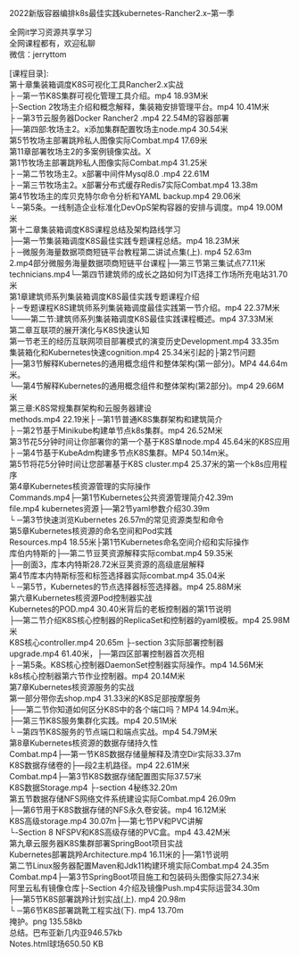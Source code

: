 2022新版容器编排k8s最佳实践kubernetes-Rancher2.x–第一季

全网it学习资源共享学习<br>全网课程都有，欢迎私聊<br>微信：jerryttom<br>

[课程目录]:<br> 第十章集装箱调度K8S可视化工具Rancher2.x实战<br> ├ ─第一节K8S集群可视化管理工具介绍。mp4 18.93M米<br> ├-Section 2牧场主介绍和概念解释，集装箱安排管理平台。mp4 10.41M米<br> ├ ─第3节云服务器Docker Rancher2 .mp4 22.54M的容器部署<br> ├—第四部:牧场主2。x添加集群配置牧场主node.mp4 30.54米<br> 第5节牧场主部署跳羚私人图像实际Combat.mp4 17.69米<br> 第11章部署牧场主2的多案例镜像实战。X<br> 第1节牧场主部署跳羚私人图像实际Combat.mp4 31.25米<br> ├ ─第二节牧场主2。x部署中间件Mysql8.0 .mp4 22.61M<br> ├ ─第三节牧场主2。x部署分布式缓存Redis7实际Combat.mp4 13.38m<br> 第4节牧场主的库贝克特尔命令分析和YAML backup.mp4 29.06米<br> └ ─第5条。一线制造企业标准化DevOpS架构容器的安排与调度。mp4 19.00M米<br> 第十二章集装箱调度K8S课程总结及架构路线学习<br> ├—第一节集装箱调度K8S最佳实践专题课程总结。mp4 18.23M米<br> ├ ─微服务海量数据项商短链平台教程第二讲试点集(上). mp4 52.63m<br> 2.mp4部分微服务海量数据项商短链平台课程├—第三节第三集试点77.11米<br> technicians.mp4└─第四节建筑师的成长之路如何为IT选择工作场所充电站31.70米<br> 第1章建筑师系列集装箱调度K8S最佳实践专题课程介绍<br> ├ ─专题课程K8S建筑师系列集装箱调度最佳实践第一节介绍。mp4 22.37M米<br> └——第二节:建筑师系列集装箱调度K8S最佳实践课程概述。mp4 37.33M米<br> 第二章互联项的展开演化与K8S快速认知<br> 第一节老王的经历互联网项目部署模式的演变历史Development.mp4 33.35m<br> 集装箱化和Kubernetes快速cognition.mp4 25.34米引起的├第2节问题<br> ├—第3节解释Kubernetes的通用概念组件和整体架构(第一部分)。MP4 44.64m米。<br> └—第4节解释Kubernetes的通用概念组件和整体架构(第2部分)。mp4 29.66M米<br> 第三章:K8S常规集群架构和云服务器建设<br> methods.mp4 22.19米├ ─第1节普通K8S集群架构和建筑简介<br> ├ ─第2节基于Minikube构建单节点k8s集群。mp4 26.52M米<br> 第3节花5分钟时间让你部署你的第一个基于K8S单node.mp4 45.64米的K8S应用<br> ├ ─第4节基于KubeAdm构建多节点K8S集群。MP4 50.14m米。<br> 第5节将花5分钟时间让您部署基于K8S cluster.mp4 25.37米的第一个k8s应用程序<br> 第4章Kubernetes核资源管理的实际操作<br> Commands.mp4├─第1节Kubernetes公共资源管理简介42.39m<br> file.mp4 kubernetes资源├—第2节yaml参数介绍30.39m<br> └ ─第3节快速浏览Kubernetes 26.57m的常见资源类型和命令<br> 第5章Kubernetes核资源的命名空间和Pod实践<br> Resources.mp4 18.55米├第1节Kubernetes命名空间介绍和实际操作<br> 库伯内特斯的├—第二节豆荚资源解释实际combat.mp4 59.35米<br> ├—剖面3，库本内特斯28.72米豆荚资源的高级底层解释<br> 第4节库本内特斯标签和标签选择器实际combat.mp4 35.04米<br> └ ─第5节，Kubernetes的节点选择器标签选择器。mp4 25.88M米<br> 第六章Kubernetes核资源Pod控制器实战<br> Kubernetes的POD.mp4 30.40米背后的老板控制器的第1节说明<br> ├—第二节介绍K8S核心控制器的ReplicaSet和控制器的yaml模板。mp4 25.98M米<br> K8S核心controller.mp4 20.65m ├-section 3实际部署控制器<br> upgrade.mp4 61.40米，├—第四区部署控制器首次亮相<br> ├ ─第5条。K8S核心控制器DaemonSet控制器实际操作。mp4 14.56M米<br> k8s核心控制器第六节作业控制器。mp4 20.14M米<br> 第7章Kubernetes核资源服务的实战<br> 第一部分带你去shop.mp4 31.33米的K8S足部按摩服务<br> ├──第二节你知道如何区分K8S中的各个端口吗？MP4 14.94m米。<br> ├—第三节K8S服务集群化实践。mp4 20.51M米<br> └ ─第四节K8S服务的节点端口和端点实战。mp4 54.79M米<br> 第8章Kubernetes核资源的数据存储持久性<br> Combat.mp4├—第一节K8S数据存储量解释及清空Dir实际33.37m<br> K8S数据存储卷的├—段2主机路径。mp4 22.61M米<br> Combat.mp4├─第3节K8S数据存储配置图实际37.57米<br> K8S数据Storage.mp4 ├-section 4秘练32.20m<br> 第五节数据存储NFS网络文件系统建设实际Combat.mp4 26.09m<br> ├—第6节用于K8S数据存储的NFS永久卷安装。mp4 16.12M米<br> K8S高级storage.mp4 30.07m├—第七节PV和PVC讲解<br> └-Section 8 NFSPV和K8S高级存储的PVC盒。mp4 43.42M米<br> 第九章云服务器K8S集群部署SpringBoot项目实战<br> Kubernetes部署跳羚Architecture.mp4 16.11米的├—第1节说明<br> 第二节Linux服务器配置Maven和Jdk11构建环境实际Combat.mp4 24.35m<br> Combat.mp4├─第3节SpringBoot项目施工和包装码头图像实际27.34米<br> 阿里云私有镜像仓库├-Section 4介绍及镜像Push.mp4实际运营34.30m<br> ├—第5节K8S部署跳羚计划实战(上). mp4 20.98m<br> └ ─第6节K8S部署跳靴工程实战(下). mp4 13.70m<br> 掩护。png 135.58kb<br> 总结。巴布亚新几内亚946.57kb<br> Notes.html球场650.50 KB